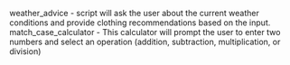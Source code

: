 weather_advice - script will ask the user about the current weather conditions and provide clothing recommendations based on the input.
match_case_calculator - This calculator will prompt the user to enter two numbers and select an operation (addition, subtraction, multiplication, or division)
